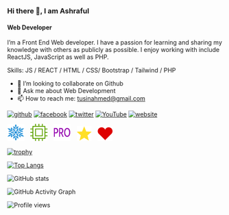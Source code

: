 
### Hi there 👋, I am Ashraful 
#### Web Developer


I’m a Front End Web developer. I have a passion for learning and sharing my knowledge with others as publicly as possible.  I enjoy working with include  ReactJS, JavaScript as well as PHP.

Skills:  JS / REACT / HTML / CSS/ Bootstrap / Tailwind / PHP

- 👯 I’m looking to collaborate on Github 
- 💬 Ask me about Web Development  
- 📫 How to reach me: tusinahmed@gmail.com 


[<img src='https://cdn.jsdelivr.net/npm/simple-icons@3.0.1/icons/github.svg' alt='github' height='40'>](https://github.com/tusinahmed)  [<img src='https://cdn.jsdelivr.net/npm/simple-icons@3.0.1/icons/facebook.svg' alt='facebook' height='40'>](https://www.facebook.com/tusinahmed)  [<img src='https://cdn.jsdelivr.net/npm/simple-icons@3.0.1/icons/twitter.svg' alt='twitter' height='40'>](https://twitter.com/tusinahmed)  [<img src='https://cdn.jsdelivr.net/npm/simple-icons@3.0.1/icons/youtube.svg' alt='YouTube' height='40'>](https://www.youtube.com/channel/https://www.youtube.com/channel/UCjmx3zbbqg25xWHNo655gbQ)  [<img src='https://cdn.jsdelivr.net/npm/simple-icons@3.0.1/icons/icloud.svg' alt='website' height='40'>](www.techcult.net)  

<a href='https://archiveprogram.github.com/'><img src='https://raw.githubusercontent.com/acervenky/animated-github-badges/master/assets/acbadge.gif' width='40' height='40'></a> <a href='https://docs.github.com/en/developers'><img src='https://raw.githubusercontent.com/acervenky/animated-github-badges/master/assets/devbadge.gif' width='40' height='40'></a> <a href='https://github.com/pricing'><img src='https://raw.githubusercontent.com/acervenky/animated-github-badges/master/assets/pro.gif' width='40' height='40'></a> <a href='https://stars.github.com/'><img src='https://raw.githubusercontent.com/acervenky/animated-github-badges/master/assets/starbadge.gif' width='35' height='35'></a> <a href='https://docs.github.com/en/github/supporting-the-open-source-community-with-github-sponsors'><img src='https://raw.githubusercontent.com/acervenky/animated-github-badges/master/assets/sponsorbadge.gif' width='35' height='35'></a> 

[![trophy](https://github-profile-trophy.vercel.app/?username=tusinahmed)](https://github.com/ryo-ma/github-profile-trophy)

[![Top Langs](https://github-readme-stats.vercel.app/api/top-langs/?username=tusinahmed)](https://github.com/anuraghazra/github-readme-stats)

![GitHub stats](https://github-readme-stats.vercel.app/api?username=tusinahmed&show_icons=true)  

![GitHub Activity Graph](https://activity-graph.herokuapp.com/graph?username=tusinahmed)  

![Profile views](https://gpvc.arturio.dev/tusinahmed)  
